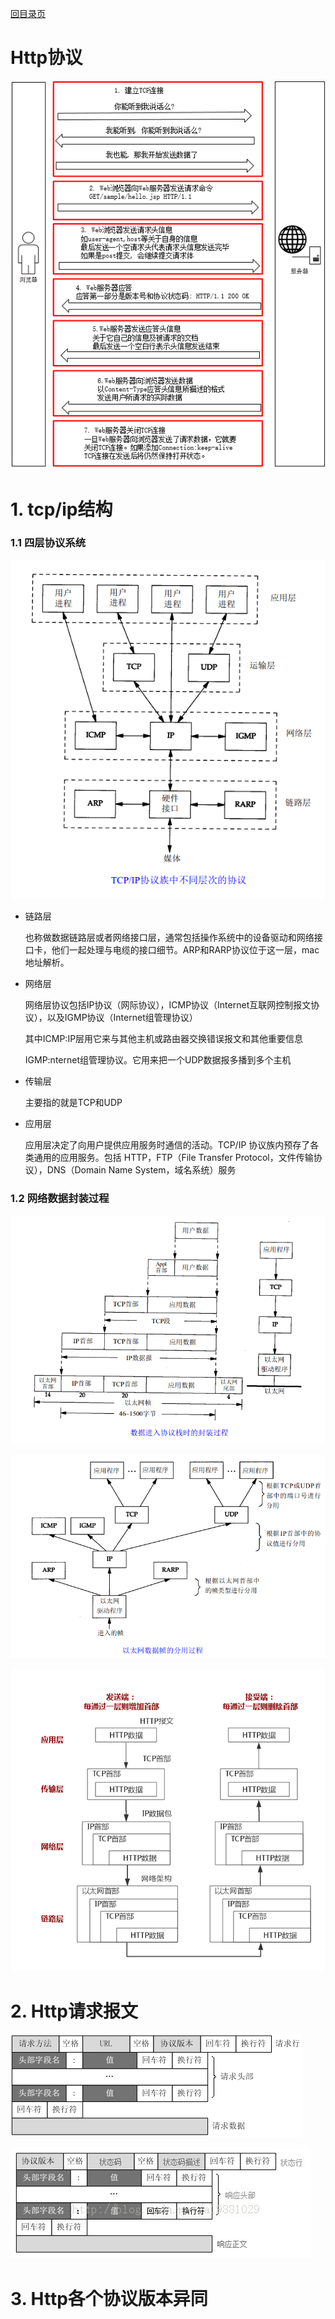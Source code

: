 [回目录页](..)

# Http协议

![avatar](/image/http_base_structs.png)

# 1. tcp/ip结构

### 1.1 四层协议系统

![avatar](/image/http_tcp_ip_protocal.png)

* 链路层

   也称做数据链路层或者网络接口层，通常包括操作系统中的设备驱动和网络接口卡，他们一起处理与电缆的接口细节。ARP和RARP协议位于这一层，mac地址解析。
   
* 网络层

   网络层协议包括IP协议（网际协议），ICMP协议（Internet互联网控制报文协议），以及IGMP协议（Internet组管理协议）  
   
   其中ICMP:IP层用它来与其他主机或路由器交换错误报文和其他重要信息
   
   IGMP:nternet组管理协议。它用来把一个UDP数据报多播到多个主机
   
* 传输层

   主要指的就是TCP和UDP
   
* 应用层

  应用层决定了向用户提供应用服务时通信的活动。TCP/IP 协议族内预存了各类通用的应用服务。包括 HTTP，FTP（File Transfer Protocol，文件传输协议），DNS（Domain Name System，域名系统）服务

###  1.2 网络数据封装过程 

![avatar](/image/network_data_structs.png)

![avatar](/image/network_data_parser_flow.png)

![avatar](/image/network_http_data_paser_flow.png)

# 2. Http请求报文

![avatar](/image/http_data_structs.png)


![avatar](/image/http_response_struct.png)

# 3. Http各个协议版本异同




          
